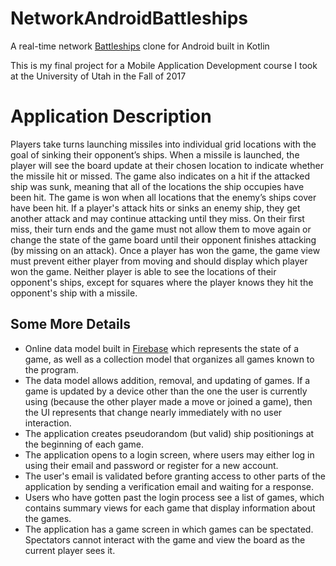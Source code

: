 # NetworkAndroidBattleships
A real-time network [Battleships](https://en.wikipedia.org/wiki/Battleship_(game)#Description) clone for Android built in Kotlin

This is my final project for a Mobile Application Development course I took at the University of Utah in the Fall of 2017


<h1>Application Description</h1>
 Players take turns launching missiles into individual grid locations with the goal of sinking their opponent’s ships. When a missile is launched, the player will see the board update at their chosen location to indicate whether the missile hit or missed. The game also indicates on a hit if the attacked ship was sunk, meaning that all of the locations the ship occupies have been hit. The game is won when all locations that the enemy’s ships cover have been hit. If a player's attack hits or sinks an enemy ship, they get another attack and may continue attacking until they miss. On their first miss, their turn ends and the game must not allow them to move again or change the state of the game board until their opponent finishes attacking (by missing on an attack). Once a player has won the game, the game view must prevent either player from moving and should display which player won the game. Neither player is able to see the locations of their opponent's ships, except for squares where the player knows they hit the opponent's ship with a missile.
 
 <h2>Some More Details</h2>
 
* Online data model built in [Firebase](https://firebase.google.com/) which represents the state of a game, as well as a collection model that organizes all games known to the program.
* The data model allows addition, removal, and updating of games. If a game is updated by a device other than the one the user is currently using (because the other player made a move or joined a game), then the UI represents that change nearly immediately with no user interaction.
* The application creates pseudorandom (but valid) ship positionings at the beginning of each game. 
* The application opens to a login screen, where users may either log in using their email and password or register for a new account.
* The user's email is validated before granting access to other parts of the application by sending a verification email and waiting for a response.
* Users who have gotten past the login process see a list of games, which contains summary views for each game that display information about the games.
* The application has a game screen in which games can be spectated. Spectators cannot interact with the game and view the board as the current player sees it.

